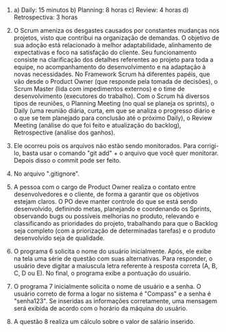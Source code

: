 1. a) Daily: 15 minutos
b) Planning: 8 horas
c) Review: 4 horas
d) Retrospectiva: 3 horas

2. O Scrum ameniza os desgastes causados por constantes mudanças nos projetos, visto que contribui na organização de demandas. O objetivo de sua adoção está relacionado à melhor adaptabilidade, alinhamento de expectativas e foco na satisfação do cliente. Seu funcionamento consiste na clarificação dos detalhes referentes ao projeto para toda a equipe, no acompanhamento do desenvolvimento e na adaptação à novas necessidades. No Framework Scrum há diferentes papéis, que vão desde o Product Owner (que responde pela tomada de decisões), o Scrum Master (lida com impedimentos externos) e o time de desenvolvimento (executores do trabalho). Com o Scrum há diversos tipos de reuniões, o Planning Meeting (no qual se planeja os sprints), o Daily (uma reunião diária, curta, em que se analiza o progresso diário e o que se tem planejado para conclusão até o próximo Daily), o Review Meeting (análise do que foi feito e atualização do backlog), Retrospective (análise dos ganhos).

3. Ele ocorreu pois os arquivos não estão sendo monitorados. Para corrigi-lo, basta  usar o comando "git add" + o arquivo que você quer monitorar. Depois disso o commit pode ser feito.

4. No arquivo ".gitignore".

5. A pessoa com o cargo de Product Owner realiza o contato entre desenvolvedores e o cliente, de forma a garantir que os objetivos estejam claros. O PO deve manter controle do que se está sendo desenvolvido, definindo metas, planejando e coordenando os Sprints, observando bugs ou possíveis melhorias no produto, relevando e classificando as prioridades do projeto, trabalhando para que o Backlog seja completo (com a priorização de determinadas tarefas) e o produto desenvolvido seja de qualidade.

6. O programa 6 solicita o nome do usuário inicialmente. Após, ele exibe na tela uma série de questão com suas alternativas. Para responder, o usuário deve digitar a maíuscula letra referente à resposta correta (A, B, C, D ou E). No final, o programa exibe a pontuação do usuário.

7. O programa 7 inicialmente solicita o nome de usuário e a senha. O usuário correto de forma a logar no sistema é "Compass" e a senha é "senha123". Se inseridas as informações corretamente, uma mensagem será exibida de acordo com o horário da máquina do usuário.

8. A questão 8 realiza um cálculo sobre o valor de salário inserido.